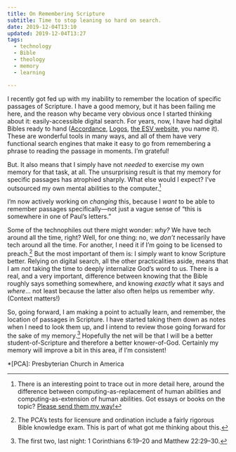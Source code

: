 ```yaml
---
title: On Remembering Scripture
subtitle: Time to stop leaning so hard on search.
date: 2019-12-04T13:10
updated: 2019-12-04T13:27
tags:
  - technology
  - Bible
  - theology
  - memory
  - learning

---
```


I recently got fed up with my inability to remember the location of specific passages of Scripture. I have a good memory, but it has been failing me here, and the reason why became very obvious once I started thinking about it: easily-accessible digital search. For years, now, I have had digital Bibles ready to hand ([Accordance], [Logos], [the ESV website], you name it). These are wonderful tools in many ways, and all of them have very functional search engines that make it easy to go from remembering a phrase to reading the passage in moments. I’m grateful!

[Accordance]: https://www.accordancebible.com
[Logos]: https://www.logos.com
[the ESV website]: https://www.esv.org/Matthew+1/

But. It also means that I simply have not *needed* to exercise my own memory for that task, at all. The unsurprising result is that my memory for specific passages has atrophied sharply. What else would I expect? I’ve outsourced my own mental abilities to the computer.[^outsourcing]

I’m now actively working on *changing* this, because I *want* to be able to remember passages specifically—not just a vague sense of “this is somewhere in one of Paul’s letters.”

Some of the technophiles out there might wonder: *why?* We have tech around all the time, right? Well, for one thing: no, we *don’t* necessarily have tech around all the time. For another, I need it if I’m going to be licensed to preach.[^licensure] But the most important of them is: I simply want to know Scripture better. Relying on digital search, all the other practicalities aside, means that I am *not* taking the time to deeply internalize God’s word to us. There is a real, and a very important, difference between knowing that the Bible roughly says something somewhere, and knowing *exactly* what it says and *where*… not least because the latter also often helps us remember *why*. (Context matters!)

So, going forward, I am making a point to actually learn, and remember, the location of passages in Scripture. I have started taking them down as notes when I need to look them up, and I intend to review those going forward for the sake of my memory.[^first-two] Hopefully the net will be that I will be a better student-of-Scripture and therefore a better knower-of-God. Certainly my memory will improve a bit in this area, if I’m consistent!

[^outsourcing]: There is an interesting point to trace out in more detail here, around the difference between computing-as-replacement of human abilities and computing-as-extension of human abilities. Got essays or books on the topic? [Please send them my way!](mailto:hello@chriskrycho.com?subject=computing-as-replacement)

[^licensure]: The PCA’s tests for licensure and ordination include a fairly rigorous Bible knowledge exam. This is part of what got me thinking about this.

[^first-two]: The first two, last night: 1 Corinthians 6:19–20 and Matthew 22:29–30.

*[PCA]: Presbyterian Church in America